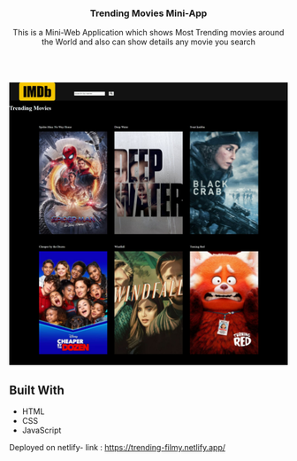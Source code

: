 <h3 align="center">Trending Movies Mini-App</h3>

  <p align="center">
    This is a Mini-Web Application which shows Most Trending movies around the World and also can show details any movie you search   </p>
    <br />

<br/>
<br/>

  <img src="./screenshot.png" alt="Logo" width="1000" >

## Built With

- HTML
- CSS
- JavaScript

Deployed on netlify- link : https://trending-filmy.netlify.app/
